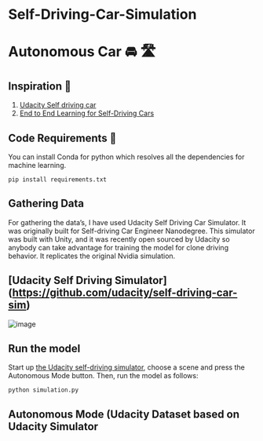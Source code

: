 # Self-Driving-Car-Simulation

# Autonomous Car 🚘 🛣️

## Inspiration 🗼

1) [Udacity Self driving car](https://github.com/udacity/CarND-Behavioral-Cloning-P3)
2) [End to End Learning for Self-Driving Cars](https://devblogs.nvidia.com/deep-learning-self-driving-cars/)

## Code Requirements 🦄
You can install Conda for python which resolves all the dependencies for machine learning.

`pip install requirements.txt`

## Gathering Data

For gathering the data’s, I have used Udacity Self Driving Car Simulator. It was originally built for Self-driving Car Engineer Nanodegree. This simulator was built with Unity, and it was recently open sourced by Udacity so anybody can take advantage for training the model for clone driving behavior. It replicates the original Nvidia simulation.

## [Udacity Self Driving Simulator] (https://github.com/udacity/self-driving-car-sim) 

![image](https://user-images.githubusercontent.com/70954565/151152814-182fba8e-7380-4cc1-b569-05f1158d2147.png)


## Run the model

Start up [the Udacity self-driving simulator](https://github.com/udacity/self-driving-car-sim), choose a scene and press the Autonomous Mode button.  Then, run the model as follows:

`python simulation.py`

## Autonomous Mode (Udacity Dataset based on Udacity Simulator







